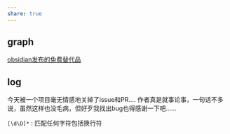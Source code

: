 ```yaml
---
share: true
---
```

## graph
[obsidian发布的免费替代品](obsidian%E5%8F%91%E5%B8%83%E7%9A%84%E5%85%8D%E8%B4%B9%E6%9B%BF%E4%BB%A3%E5%93%81.md)

## log

今天被一个项目毫无情感地关掉了issue和PR.... 作者真是就事论事，一句话不多说，虽然这样也没毛病，但好歹我找出bug也得感谢一下吧......

`[\d\D]*` : 匹配任何字符包括换行符


